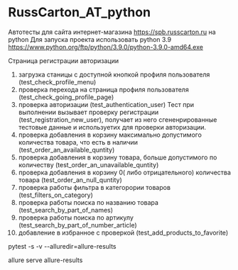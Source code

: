 # RussCarton_AT_python
Автотесты для сайта интернет-магазина https://spb.russcarton.ru на python
Для запуска проекта использовать python 3.9
https://www.python.org/ftp/python/3.9.0/python-3.9.0-amd64.exe

Страница регистрации авторизации
1) загрузка станицы с доступной кнопкой профиля пользователя (test_check_profile_menu)
2) проверка перехода на страница профиля пользователя (test_check_going_profile_page)
3) проверка авторизации (test_authentication_user)
    Тест при выполнении вызывает проверку регистрации (test_registration_new_user), 
    получает из него сгененрированные тестовые данные и используетих для проверки авторизации.
4) проверка добавления в корзину максимально допустимого количества товара, 
    что есть в наличии (test_order_an_available_quntity)
5) проверка добавления в корзину товара, 
    больше допустимого по количеству (test_order_an_unavailable_quntity)
6) проверка добавления в корзину 0( либо отрицательного) количества товара (test_order_an_null_quntity)
7) проверка работы фильтра в категорории товаров (test_filters_on_category)
8) проверка работы поиска по названию товара (test_search_by_part_of_names)
9) проверка работы поиска по артикулу (test_search_by_part_of_number_article)
11) добавление в избранное с проверкой (test_add_products_to_favorite)

pytest -s -v --alluredir=allure-results

allure serve allure-results
